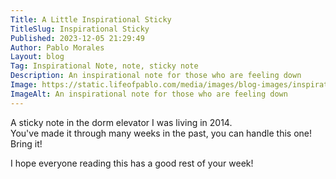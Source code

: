 ```yaml
---
Title: A Little Inspirational Sticky
TitleSlug: Inspirational Sticky
Published: 2023-12-05 21:29:49
Author: Pablo Morales
Layout: blog
Tag: Inspirational Note, note, sticky note
Description: An inspirational note for those who are feeling down
Image: https://static.lifeofpablo.com/media/images/blog-images/inspiration-dec-2023/inspiration2.jpg
ImageAlt: An inspirational note for those who are feeling down
---
```

<article class="mw5 mw6-ns center pt4">
  <div class="aspect-ratio aspect-ratio--1x1 mb4">
    <div class="aspect-ratio--object cover" style="background:url(https://static.lifeofpablo.com/media/images/blog-images/inspiration-dec-2023/inspiration2.jpg) center;"></div>
  </div>
     <div class="i" markdown="1"> A sticky note in the dorm elevator I was living in 2014.</div>

<div class="f4 f4-ns lh-copy measure center" markdown="1">
You've made it through many weeks in the past, you can handle this one! Bring it!

I hope everyone reading this has a good rest of your week! 
  </div>
</article>

